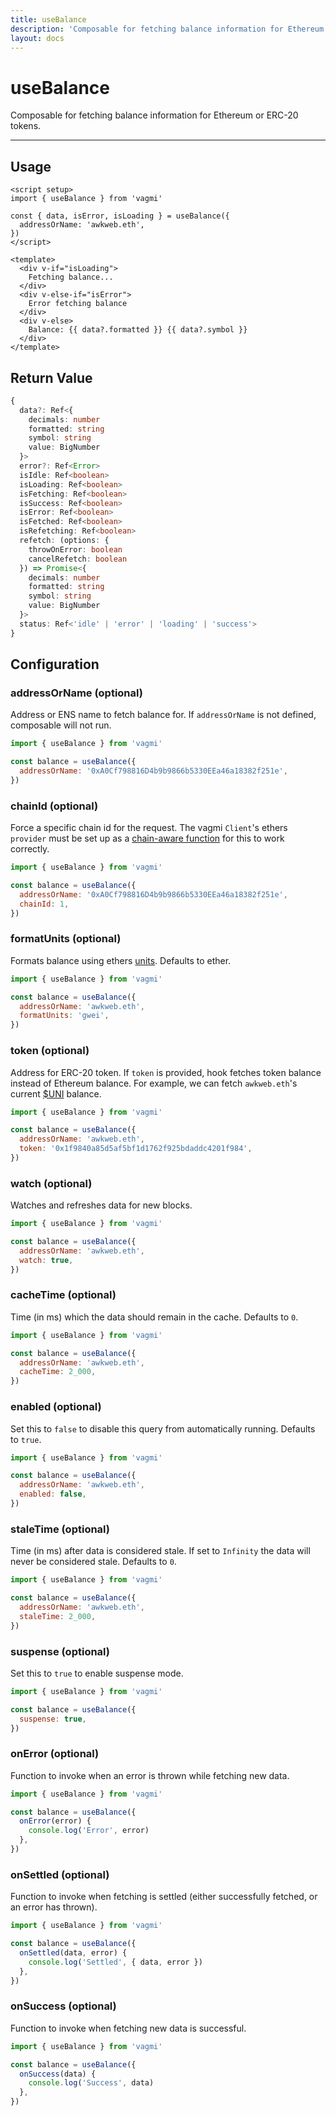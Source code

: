 ```yaml
---
title: useBalance
description: 'Composable for fetching balance information for Ethereum or ERC-20 tokens.'
layout: docs
---
```


# useBalance

Composable for fetching balance information for Ethereum or ERC-20 tokens.

---

## Usage

```vue
<script setup>
import { useBalance } from 'vagmi'

const { data, isError, isLoading } = useBalance({
  addressOrName: 'awkweb.eth',
})
</script>

<template>
  <div v-if="isLoading">
    Fetching balance...
  </div>
  <div v-else-if="isError">
    Error fetching balance
  </div>
  <div v-else>
    Balance: {{ data?.formatted }} {{ data?.symbol }}
  </div>
</template>
```

## Return Value

```ts
{
  data?: Ref<{
    decimals: number
    formatted: string
    symbol: string
    value: BigNumber
  }>
  error?: Ref<Error>
  isIdle: Ref<boolean>
  isLoading: Ref<boolean>
  isFetching: Ref<boolean>
  isSuccess: Ref<boolean>
  isError: Ref<boolean>
  isFetched: Ref<boolean>
  isRefetching: Ref<boolean>
  refetch: (options: {
    throwOnError: boolean
    cancelRefetch: boolean
  }) => Promise<{
    decimals: number
    formatted: string
    symbol: string
    value: BigNumber
  }>
  status: Ref<'idle' | 'error' | 'loading' | 'success'>
}
```

## Configuration

### addressOrName (optional)

Address or ENS name to fetch balance for. If `addressOrName` is not defined, composable will not run.

```js
import { useBalance } from 'vagmi'

const balance = useBalance({
  addressOrName: '0xA0Cf798816D4b9b9866b5330EEa46a18382f251e',
})
```

### chainId (optional)

Force a specific chain id for the request. The vagmi `Client`'s ethers `provider` must be set up as a [chain-aware function](https://wagmi.sh/docs/client#provider-optional) for this to work correctly.

```js
import { useBalance } from 'vagmi'

const balance = useBalance({
  addressOrName: '0xA0Cf798816D4b9b9866b5330EEa46a18382f251e',
  chainId: 1,
})
```

### formatUnits (optional)

Formats balance using ethers [units](https://docs.ethers.io/v5/api/utils/display-logic/#display-logic--units). Defaults to ether.

```js
import { useBalance } from 'vagmi'

const balance = useBalance({
  addressOrName: 'awkweb.eth',
  formatUnits: 'gwei',
})
```

### token (optional)

Address for ERC-20 token. If `token` is provided, hook fetches token balance instead of Ethereum balance. For example, we can fetch `awkweb.eth`'s current [$UNI](https://etherscan.io/address/0x1f9840a85d5af5bf1d1762f925bdaddc4201f984) balance.

```js
import { useBalance } from 'vagmi'

const balance = useBalance({
  addressOrName: 'awkweb.eth',
  token: '0x1f9840a85d5af5bf1d1762f925bdaddc4201f984',
})
```

### watch (optional)

Watches and refreshes data for new blocks.

```js
import { useBalance } from 'vagmi'

const balance = useBalance({
  addressOrName: 'awkweb.eth',
  watch: true,
})
```

### cacheTime (optional)

Time (in ms) which the data should remain in the cache. Defaults to `0`.

```js
import { useBalance } from 'vagmi'

const balance = useBalance({
  addressOrName: 'awkweb.eth',
  cacheTime: 2_000,
})
```

### enabled (optional)

Set this to `false` to disable this query from automatically running. Defaults to `true`.

```js
import { useBalance } from 'vagmi'

const balance = useBalance({
  addressOrName: 'awkweb.eth',
  enabled: false,
})
```

### staleTime (optional)

Time (in ms) after data is considered stale. If set to `Infinity` the data will never be considered stale. Defaults to `0`.

```js
import { useBalance } from 'vagmi'

const balance = useBalance({
  addressOrName: 'awkweb.eth',
  staleTime: 2_000,
})
```

### suspense (optional)

Set this to `true` to enable suspense mode.

```js
import { useBalance } from 'vagmi'

const balance = useBalance({
  suspense: true,
})
```

### onError (optional)

Function to invoke when an error is thrown while fetching new data.

```js
import { useBalance } from 'vagmi'

const balance = useBalance({
  onError(error) {
    console.log('Error', error)
  },
})
```

### onSettled (optional)

Function to invoke when fetching is settled (either successfully fetched, or an error has thrown).

```js
import { useBalance } from 'vagmi'

const balance = useBalance({
  onSettled(data, error) {
    console.log('Settled', { data, error })
  },
})
```

### onSuccess (optional)

Function to invoke when fetching new data is successful.

```js
import { useBalance } from 'vagmi'

const balance = useBalance({
  onSuccess(data) {
    console.log('Success', data)
  },
})
```
